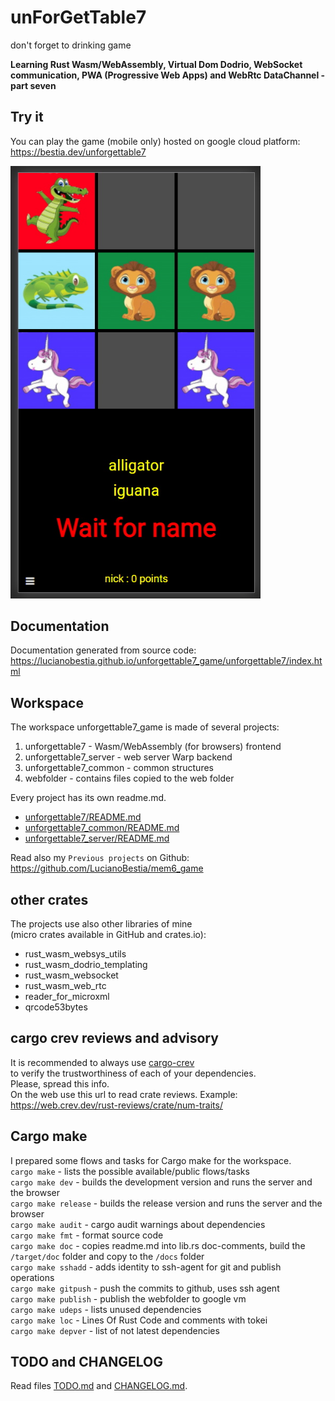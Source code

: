 # unForGetTable7

don't forget to drinking game  

**Learning Rust Wasm/WebAssembly, Virtual Dom Dodrio, WebSocket communication, PWA (Progressive Web Apps) and WebRtc DataChannel - part seven**  

## Try it

You can play the game (mobile only) hosted on google cloud platform:  
<https://bestia.dev/unforgettable7>  

<img src="https://github.com/LucianoBestia/unforgettable7_game/raw/main/webfolder/unforgettable7/images/sample_01.jpg" width="400"/>

## Documentation

Documentation generated from source code:  
<https://lucianobestia.github.io/unforgettable7_game/unforgettable7/index.html>  

## Workspace

The workspace unforgettable7_game is made of several projects:  

1. unforgettable7 - Wasm/WebAssembly (for browsers) frontend  
2. unforgettable7_server - web server Warp backend  
3. unforgettable7_common - common structures  
4. webfolder - contains files copied to the web folder

Every project has its own readme.md.  

- [unforgettable7/README.md](
https://github.com/LucianoBestia/unforgettable7_game/blob/main/unforgettable7/README.md)  
- [unforgettable7_common/README.md](https://github.com/LucianoBestia/unforgettable7_game/blob/main/unforgettable7_common/README.md)  
- [unforgettable7_server/README.md](https://github.com/LucianoBestia/unforgettable7_game/blob/main/unforgettable7_server/README.md)  
  
Read also my `Previous projects` on Github:  
<https://github.com/LucianoBestia/mem6_game>  

## other crates

The projects use also other libraries of mine  
(micro crates available in GitHub and crates.io):

- rust_wasm_websys_utils
- rust_wasm_dodrio_templating
- rust_wasm_websocket
- rust_wasm_web_rtc
- reader_for_microxml
- qrcode53bytes

## cargo crev reviews and advisory

It is recommended to always use [cargo-crev](https://github.com/crev-dev/cargo-crev)  
to verify the trustworthiness of each of your dependencies.  
Please, spread this info.  
On the web use this url to read crate reviews. Example:  
<https://web.crev.dev/rust-reviews/crate/num-traits/>  

## Cargo make

I prepared some flows and tasks for Cargo make for the workspace.  
`cargo make` - lists the possible available/public flows/tasks  
`cargo make dev` - builds the development version and runs the server and the browser  
`cargo make release` - builds the release version and runs the server and the browser  
`cargo make audit` - cargo audit warnings about dependencies  
`cargo make fmt` - format source code  
`cargo make doc` - copies readme.md into lib.rs doc-comments, build the `/target/doc` folder and copy to the `/docs` folder  
`cargo make sshadd` - adds identity to ssh-agent for git and publish operations  
`cargo make gitpush` - push the commits to github, uses ssh agent  
`cargo make publish` - publish the webfolder to google vm  
`cargo make udeps` - lists unused dependencies  
`cargo make loc` - Lines Of Rust Code and comments with tokei  
`cargo make depver` - list of not latest dependencies  

## TODO and CHANGELOG

Read files [TODO.md](https://github.com/LucianoBestia/unforgettable7_game/blob/main/TODO.md) and [CHANGELOG.md](https://github.com/LucianoBestia/unforgettable7_game/blob/main/CHANGELOG.md).  
